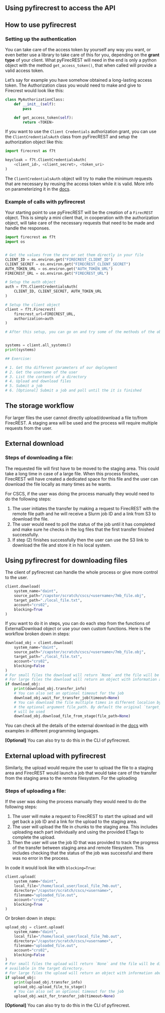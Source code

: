 ## Using pyfirecrest to access the API

## How to use pyfirecrest

### Setting up the authentication

You can take care of the access token by yourself any way you want, or even better use a library to take care of this for you, depending on the **grant type** of your client. What pyFirecREST will need in the end is only a python object with the method `get_access_token()`, that when called will provide a valid access token.

Let’s say for example you have somehow obtained a long-lasting access token. The Authorization class you would need to make and give to Firecrest would look like this:

```python
class MyAuthorizationClass:
    def __init__(self):
        pass

    def get_access_token(self):
        return <TOKEN>
```

If you want to use the `Client Credentials` authorization grant, you can use the `ClientCredentialsAuth` class from pyFirecREST and setup the authorization object like this:

```python
import firecrest as f7t

keycloak = f7t.ClientCredentialsAuth(
    <client_id>, <client_secret>, <token_uri>
)
```

The `ClientCredentialsAuth` object will try to make the minimum requests that are necessary by reusing the access token while it is valid. More info on parameterizing it in the [docs](https://pyfirecrest.readthedocs.io/en/stable/authorization.html).


### Example of calls with pyfirecrest

Your starting point to use pyFirecREST will be the creation of a `FirecREST` object. This is simply a mini client that, in cooperation with the authorization object, will take care of the necessary requests that need to be made and handle the responses.

```python
import firecrest as f7t
import os


# Get the values from the env or set them directly in your file
CLIENT_ID = os.environ.get("FIRECREST_CLIENT_ID")
CLIENT_SECRET = os.environ.get("FIRECREST_CLIENT_SECRET")
AUTH_TOKEN_URL = os.environ.get("AUTH_TOKEN_URL")
FIRECREST_URL = os.environ.get("FIRECREST_URL")

# Setup the auth object
auth = f7t.ClientCredentialsAuth(
    CLIENT_ID, CLIENT_SECRET, AUTH_TOKEN_URL
)

# Setup the client object
client = f7t.Firecrest(
    firecrest_url=FIRECREST_URL,
    authorization=auth
)

# After this setup, you can go on and try some of the methods of the object


systems = client.all_systems()
print(systems)

## Exercise:

# 1. Get tha different parameters of our deployment
# 2. Get the username of the user
# 3. List the contents of a directory
# 4. Upload and download files
# 5. Submit a job
# 6. [Optional] Submit a job and poll until the it is finished
```


## The storage workflow

For larger files the user cannot directly upload/download a file to/from FirecREST.
A staging area will be used and the process will require multiple requests from the user.

## External download

### Steps of downloading a file:

The requested file will first have to be moved to the staging area.
This could take a long time in case of a large file.
When this process finishes, FirecREST will have created a dedicated space for this file and the user can download the file locally as many times as he wants.

For CSCS, if the user was doing the process manually they would need to do the following steps:

1. The user initiates the transfer by making a request to FirecREST with the remote file path and he will receive a Slurm job ID and a link from S3 to download the file.
2. The user would need to poll the status of the job until it has completed and make sure he checks in the log files that the first transfer finished successfully.
3. If step (2) finishes successfully then the user can use the S3 link to download the file and store it in his local system.

## Using pyfirecrest for downloading files

The client of pyfirecrest can handle the whole process or give more control to the user.

```python
client.download(
    system_name="daint",
    source_path="/capstor/scratch/cscs/<username>/7mb_file.obj",
    target_path="./local_file.txt",
    account="crs02",
    blocking=True
)
```

If you want to do it in steps, you can do each step from the functions of ExternalDownload object or use your own custom functions. Here is the workflow broken down in steps:

```python
download_obj = client.download(
    system_name="daint",
    source_path="/capstor/scratch/cscs/<username>/7mb_file.obj",
    target_path="./local_file.txt",
    account="crs02",
    blocking=False
)
# For small files the download will return `None` and the file will be available in the target directory
# For large files the download will return an object with information about the job
if download_obj:
    print(download_obj.transfer_info)
    # You can also set an optional timeout for the job
    download_obj.wait_for_transfer_job(timeout=None)
    # You can download the file multiple times in different localion by setting
    # the optional argument file_path. By default the original `target_path`
    # will be used
    download_obj.download_file_from_stage(file_path=None)
```

You can check all the details of the external download in the [docs](https://eth-cscs.github.io/firecrest-v2/user_guide/#downloading-large-files) with examples in different programming languages.

**[Optional]** You can also try to do this in the CLI of pyfirecrest.

## External upload with pyfirecrest

Similarly, the upload would require the user to upload the file to a staging area and FirecREST would launch a job that would take care of the transfer from the staging area to the remote filesystem.
For the uploading

### Steps of uploading a file:

If the user was doing the process manually they would need to do the following steps:

1. The user will make a request to FirecREST to start the upload and will get back a job ID and a link for the upload to the staging area.
2. The user will upload the file in chunks to the staging area.
This includes uploading each part individually and using the provided ETags to complete the upload.
3. Then the user will use the job ID that was provided to track the progress of the transfer between staging area and remote filesystem.
This includes checking that the status of the job was successful and there was no error in the process.

In code it would look like with `blocking=True`:

```python
client.upload(
    system_name="daint",
    local_file="/home/local_user/local_file_7mb.out",
    directory="/capstor/scratch/cscs/<username>",
    filename="uploaded_file.out",
    account="crs02",
    blocking=True
)
```

Or broken down in steps:

```python
upload_obj = client.upload(
    system_name="daint",
    local_file="/home/local_user/local_file_7mb.out",
    directory="/capstor/scratch/cscs/<username>",
    filename="uploaded_file.out",
    account="crs02",
    blocking=False
)
# For small files the upload will return `None` and the file will be directly
# available in the target directory.
# For large files the upload will return an object with information about the job.
if upload_obj:
    print(upload_obj.transfer_info)
    upload_obj.upload_file_to_stage()
    # You can also set an optional timeout for the job
    upload_obj.wait_for_transfer_job(timeout=None)
```

**[Optional]** You can also try to do this in the CLI of pyfirecrest.
